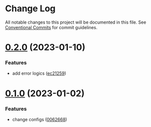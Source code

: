 # Change Log

All notable changes to this project will be documented in this file.
See [Conventional Commits](https://conventionalcommits.org) for commit guidelines.

# [0.2.0](https://github.com/toss/packlint/compare/v0.1.0...v0.2.0) (2023-01-10)

### Features

* add error logics ([ec21259](https://github.com/toss/packlint/commit/ec2125902eaad2cdee5c4e11ec8c26d60b9aebdc))

# [0.1.0](https://github.com/toss/packlint/compare/v0.0.9...v0.1.0) (2023-01-02)

### Features

* change configs ([0062668](https://github.com/toss/packlint/commit/006266897800c0c34a18b76fe977edec9d2666ad))
